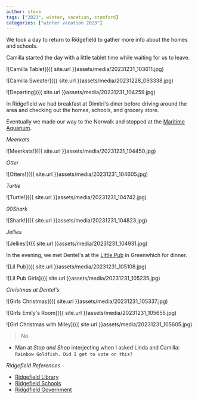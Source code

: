 ```yaml
---
author: steve
tags: ["2023", winter, vacation, stamford]
categories: ["winter vacation 2023"]
---
```

We took a day to return to Ridgefield to gather more info about the homes and schools.  

Camilla started the day with a little tablet time while waiting for us to leave.  

![Camilla Tablet]({{ site.url }}assets/media/20231231_103611.jpg)  

![Camilla Sweater]({{ site.url }}assets/media/20231228_093338.jpg)  

![Departing]({{ site.url }}assets/media/20231231_104259.jpg)  

In Ridgefield we had breakfast at Dimitri's diner before driving around the area and checking out the homes, schools, and grocery store.  

Eventually we made our way to the Norwalk and stopped at the [Maritime Aquarium](https://www.maritimeaquarium.org/).   

*Meerkats*  

![Meerkats!]({{ site.url }}assets/media/20231231_104450.jpg)  

*Otter*

![Otters!]({{ site.url }}assets/media/20231231_104605.jpg)  

*Turtle*  

![Turtle!]({{ site.url }}assets/media/20231231_104742.jpg)  

*00Shark*  

![Shark!]({{ site.url }}assets/media/20231231_104823.jpg)  

*Jellies*  

![Jellies!]({{ site.url }}assets/media/20231231_104931.jpg)  

In the evening, we met Dentel's at the [Little Pub](http://littlepub.com) in Greenwhich for dinner.  

![Lil Pub]({{ site.url }}assets/media/20231231_105108.jpg)  

![Lil Pub Girls]({{ site.url }}assets/media/20231231_105235.jpg)  

*Christmas at Dentel's*  

![Girls Christmas]({{ site.url }}assets/media/20231231_105337.jpg)  

![Girls Emily's Room]({{ site.url }}assets/media/20231231_105655.jpg)  

![Girl Christmas with Miley]({{ site.url }}assets/media/20231231_105605.jpg)  

> No.  

- Man at *Stop and Shop* interjecting when I asked Linda and Camilla: `Rainbow Goldfish. Did I get to vote on this?`

*Ridgefield References*  
- [Ridgefield Library](https://ridgefieldlibrary.org/)
- [Ridgefield Schools](https://www.ridgefield.org/)
- [Ridgdfield Government](https://www.ridgefieldct.gov/) 
